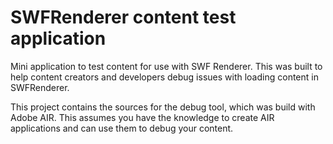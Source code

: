 # SWFRenderer content test application
Mini application to test content for use with SWF Renderer. This was built to help content creators and developers debug issues with loading content in SWFRenderer. 

This project contains the sources for the debug tool, which was build with Adobe AIR. This assumes you have the knowledge to create AIR applications and can use them to debug your content.
